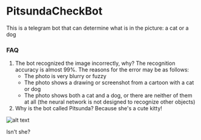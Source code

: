 # PitsundaCheckBot
This is a telegram bot that can determine what is in the picture: a cat or a dog

### FAQ
1. The bot recognized the image incorrectly, why?
   The recognition accuracy is almost 99%. The reasons for the error may be as follows:
      - The photo is very blurry or fuzzy
      - The photo shows a drawing or screenshot from a cartoon with a cat or dog
      - The photo shows both a cat and a dog, or there are neither of them at all (the neural network is not designed to recognize other objects)
2. Why is the bot called Pitsunda? Because she's a cute kitty!

![alt text](https://scontent-hel3-1.cdninstagram.com/v/t51.2885-15/sh0.08/e35/p640x640/52161745_2316477378568090_5979179406607283366_n.jpg?_nc_ht=scontent-hel3-1.cdninstagram.com&_nc_cat=110&_nc_ohc=CEVOc2QYp54AX-xC45R&tn=r9lb41Nhh3l7TRZW&edm=AP_V10EBAAAA&ccb=7-4&oh=8fc553c47b1021a2e914b3c68c5a2a26&oe=60F5C99F&_nc_sid=4f375e)

Isn't she?
